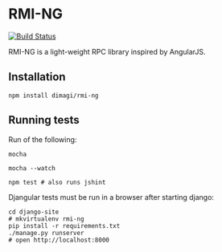 # RMI-NG

[![Build Status](https://travis-ci.org/dimagi/rmi-ng.svg?branch=master)](https://travis-ci.org/dimagi/rmi-ng)

RMI-NG is a light-weight RPC library inspired by AngularJS.

## Installation

    npm install dimagi/rmi-ng

## Running tests

Run of the following:

    mocha

    mocha --watch

    npm test # also runs jshint

Djangular tests must be run in a browser after starting django:

    cd django-site
    # mkvirtualenv rmi-ng
    pip install -r requirements.txt
    ./manage.py runserver
    # open http://localhost:8000
